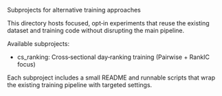 Subprojects for alternative training approaches

This directory hosts focused, opt‑in experiments that reuse the existing dataset and training code without disrupting the main pipeline.

Available subprojects:
- cs_ranking: Cross‑sectional day‑ranking training (Pairwise + RankIC focus)

Each subproject includes a small README and runnable scripts that wrap the existing training pipeline with targeted settings.
